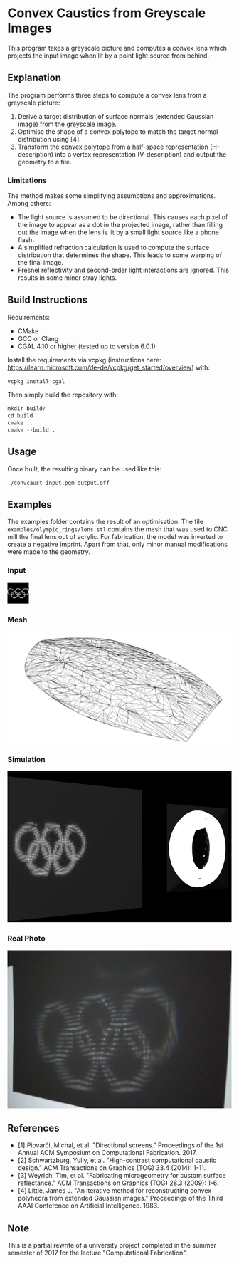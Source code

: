 # Convex Caustics from Greyscale Images

This program takes a greyscale picture and computes a convex lens which projects the input image when lit by a point light source from behind.

## Explanation

The program performs three steps to compute a convex lens from a greyscale picture:

1. Derive a target distribution of surface normals (extended Gaussian image) from the greyscale image.
2. Optimise the shape of a convex polytope to match the target normal distribution using [4].
3. Transform the convex polytope from a half-space representation (H-description) into a vertex representation (V-description) and output the geometry to a file.

### Limitations

The method makes some simplifying assumptions and approximations. Among others:
- The light source is assumed to be directional. This causes each pixel of the image to appear as a dot in the projected image, rather than filling out the image when the lens is lit by a small light source like a phone flash.
- A simplified refraction calculation is used to compute the surface distribution that determines the shape. This leads to some warping of the final image.
- Fresnel reflectivity and second-order light interactions are ignored. This results in some minor stray lights.

## Build Instructions

Requirements:
- CMake
- GCC or Clang
- CGAL 4.10 or higher (tested up to version 6.0.1)

Install the requirements via vcpkg (instructions here: https://learn.microsoft.com/de-de/vcpkg/get_started/overview) with:

    vcpkg install cgal

Then simply build the repository with:

    mkdir build/
    cd build
    cmake ..
    cmake --build .

## Usage

Once built, the resulting binary can be used like this:

    ./convcaust input.pgm output.off

## Examples

The examples folder contains the result of an optimisation. The file `examples/olympic_rings/lens.stl` contains the mesh that was used to CNC mill the final lens out of acrylic. For fabrication, the model was inverted to create a negative imprint. Apart from that, only minor manual modifications were made to the geometry.

### Input
![photo](examples/olympic_rings/input.png)

### Mesh
![photo](examples/olympic_rings/mesh.jpg)

### Simulation
![photo](examples/olympic_rings/simulation.jpg)

### Real Photo
![photo](examples/olympic_rings/photo.jpg)

## References

- [1] Piovarči, Michal, et al. "Directional screens." Proceedings of the 1st Annual ACM Symposium on Computational Fabrication. 2017.
- [2] Schwartzburg, Yuliy, et al. "High-contrast computational caustic design." ACM Transactions on Graphics (TOG) 33.4 (2014): 1-11.
- [3] Weyrich, Tim, et al. "Fabricating microgeometry for custom surface reflectance." ACM Transactions on Graphics (TOG) 28.3 (2009): 1-6.
- [4] Little, James J. "An iterative method for reconstructing convex polyhedra from extended Gaussian images." Proceedings of the Third AAAI Conference on Artificial Intelligence. 1983.

## Note

This is a partial rewrite of a university project completed in the summer semester of 2017 for the lecture "Computational Fabrication".
